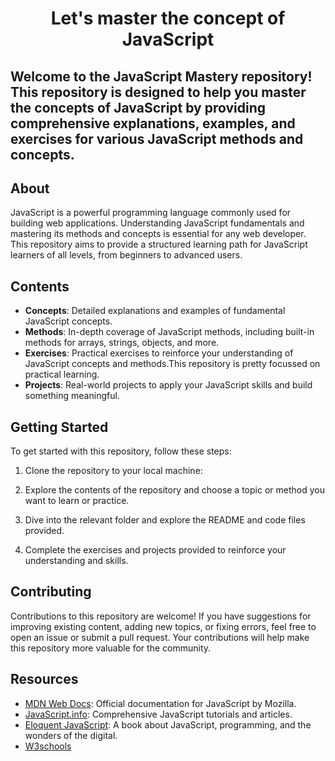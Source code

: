 <h1 align="center" >Let's master the concept of JavaScript <h2>

Welcome to the JavaScript Mastery repository! This repository is designed to help you master the concepts of JavaScript by providing comprehensive explanations, examples, and exercises for various JavaScript methods and concepts.

## About

JavaScript is a powerful programming language commonly used for building web applications. Understanding JavaScript fundamentals and mastering its methods and concepts is essential for any web developer. This repository aims to provide a structured learning path for JavaScript learners of all levels, from beginners to advanced users.

## Contents

- **Concepts**: Detailed explanations and examples of fundamental JavaScript concepts.
- **Methods**: In-depth coverage of JavaScript methods, including built-in methods for arrays, strings, objects, and more.
- **Exercises**: Practical exercises to reinforce your understanding of JavaScript concepts and methods.This repository is pretty focussed on practical learning.
- **Projects**: Real-world projects to apply your JavaScript skills and build something meaningful.

## Getting Started

To get started with this repository, follow these steps:

1. Clone the repository to your local machine:

2. Explore the contents of the repository and choose a topic or method you want to learn or practice.

3. Dive into the relevant folder and explore the README and code files provided.

4. Complete the exercises and projects provided to reinforce your understanding and skills.

## Contributing

Contributions to this repository are welcome! If you have suggestions for improving existing content, adding new topics, or fixing errors, feel free to open an issue or submit a pull request. Your contributions will help make this repository more valuable for the community.

<!-- Please read the [contribution guidelines](CONTRIBUTING.md) before contributing. -->

## Resources

- [MDN Web Docs](https://developer.mozilla.org/en-US/docs/Web/JavaScript): Official documentation for JavaScript by Mozilla.
- [JavaScript.info](https://javascript.info/): Comprehensive JavaScript tutorials and articles.
- [Eloquent JavaScript](https://eloquentjavascript.net/): A book about JavaScript, programming, and the wonders of the digital.
- [W3schools](https://www.w3schools.com/js/)

